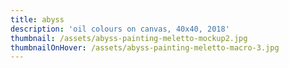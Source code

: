 ```yaml
---
title: abyss
description: 'oil colours on canvas, 40x40, 2018'
thumbnail: /assets/abyss-painting-meletto-mockup2.jpg
thumbnailOnHover: /assets/abyss-painting-meletto-macro-3.jpg
---
```


